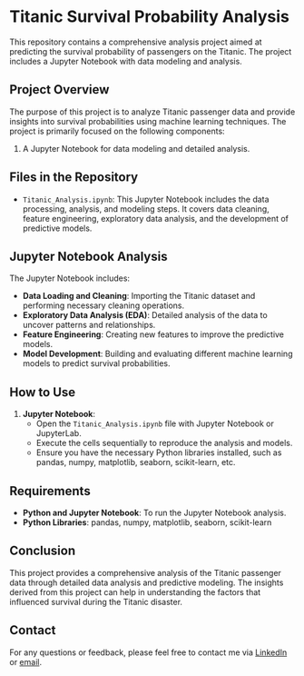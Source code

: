 # Titanic Survival Probability Analysis

This repository contains a comprehensive analysis project aimed at predicting the survival probability of passengers on the Titanic. The project includes a Jupyter Notebook with data modeling and analysis.

## Project Overview

The purpose of this project is to analyze Titanic passenger data and provide insights into survival probabilities using machine learning techniques. The project is primarily focused on the following components:
1. A Jupyter Notebook for data modeling and detailed analysis.

## Files in the Repository

- `Titanic_Analysis.ipynb`: This Jupyter Notebook includes the data processing, analysis, and modeling steps. It covers data cleaning, feature engineering, exploratory data analysis, and the development of predictive models.

## Jupyter Notebook Analysis

The Jupyter Notebook includes:
- **Data Loading and Cleaning**: Importing the Titanic dataset and performing necessary cleaning operations.
- **Exploratory Data Analysis (EDA)**: Detailed analysis of the data to uncover patterns and relationships.
- **Feature Engineering**: Creating new features to improve the predictive models.
- **Model Development**: Building and evaluating different machine learning models to predict survival probabilities.

## How to Use

1. **Jupyter Notebook**:
   - Open the `Titanic_Analysis.ipynb` file with Jupyter Notebook or JupyterLab.
   - Execute the cells sequentially to reproduce the analysis and models.
   - Ensure you have the necessary Python libraries installed, such as pandas, numpy, matplotlib, seaborn, scikit-learn, etc.

## Requirements

- **Python and Jupyter Notebook**: To run the Jupyter Notebook analysis.
- **Python Libraries**: pandas, numpy, matplotlib, seaborn, scikit-learn

## Conclusion

This project provides a comprehensive analysis of the Titanic passenger data through detailed data analysis and predictive modeling. The insights derived from this project can help in understanding the factors that influenced survival during the Titanic disaster.

## Contact

For any questions or feedback, please feel free to contact me via [LinkedIn](https://linkedin.com/in/mayank-raut-318977301) or [email](mailto:mayankraut09@gmail.com).
